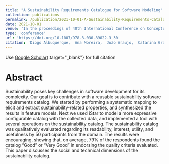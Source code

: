 ```yaml
---
title: "A Sustainability Requirements Catalogue for Software Modeling"
collection: publications
permalink: /publication/2021-10-01-A-Sustainability-Requirements-Catalogue-for-Software-Modeling
date: 2021-10-01
venue: 'In the proceedings of 40th International Conference on Conceptual Modeling'
type: 'conference'
url: 'https://doi.org/10.1007/978-3-030-89022-3_30'
citation: 'Diogo Albuquerque,  Ana Moreira,  João Araujo,  Catarina Gralha,  Miguel Goulão,  Isabel Sofia Brito, &quot;A Sustainability Requirements Catalog for the Social and Technical Dimensions.&quot; In Ghose, A., Horkoff, J., Silva Souza, V.E., Parsons, J., Evermann, J. (eds), Proceedings of 40th International Conference on Conceptual Modeling (ER 2021), Lecture Notes in Computer Science, vol 13011. Springer, Cham. https://doi.org/10.1007/978-3-030-89022-3_30, 2021.'
---
```

Use [Google Scholar](https://scholar.google.com/scholar?q=A+Sustainability+Requirements+Catalogue+for+Software+Modeling){:target="_blank"} for full citation

# Abstract
Sustainability poses key challenges in software development for its complexity. Our goal is to contribute with a reusable sustainability software requirements catalog. We started by performing a systematic mapping to elicit and extract sustainability-related properties, and synthesized the results in feature models. Next we used iStar to model a more expressive configurable catalog with the collected data, and implemented a tool with several operations on the sustainability catalog. The sustainability catalog was qualitatively evaluated regarding its readability, interest, utility, and usefulness by 50 participants from the domain. The results were encouraging, showing that, on average, 79% of the respondents found the catalog “Good” or “Very Good” in endorsing the quality criteria evaluated. This paper discusses the social and technical dimensions of the sustainability catalog.
